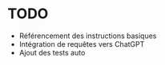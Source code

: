 # TODO

-   Référencement des instructions basiques
-   Intégration de requêtes vers ChatGPT
-   Ajout des tests auto
